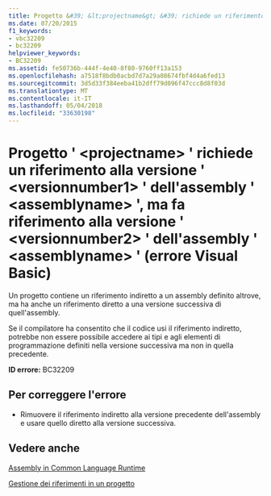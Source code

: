 ```yaml
---
title: Progetto &#39; &lt;projectname&gt; &#39; richiede un riferimento alla versione &#39; &lt;versionnumber1&gt; &#39; dell'assembly &#39; &lt;assemblyname&gt; &#39;, ma fa riferimento alla versione &#39; &lt;versionnumber2&gt; &#39; dell'assembly &#39; &lt;assemblyname&gt; &#39; (errore Visual Basic)
ms.date: 07/20/2015
f1_keywords:
- vbc32209
- bc32209
helpviewer_keywords:
- BC32209
ms.assetid: fe50736b-444f-4e40-8f80-9760ff13a153
ms.openlocfilehash: a7518f8bdb0acbd7d7a29a08674fbf4d4a6fed13
ms.sourcegitcommit: 3d5d33f384eeba41b2dff79d096f47ccc8d8f03d
ms.translationtype: MT
ms.contentlocale: it-IT
ms.lasthandoff: 05/04/2018
ms.locfileid: "33630198"
---
```

# <a name="project-39ltprojectnamegt39-requires-a-reference-to-version-39ltversionnumber1gt39-of-assembly-39ltassemblynamegt39-but-references-version-39ltversionnumber2gt39-of-assembly-39ltassemblynamegt39-visual-basic-error"></a>Progetto &#39; &lt;projectname&gt; &#39; richiede un riferimento alla versione &#39; &lt;versionnumber1&gt; &#39; dell'assembly &#39; &lt;assemblyname&gt; &#39;, ma fa riferimento alla versione &#39; &lt;versionnumber2&gt; &#39; dell'assembly &#39; &lt;assemblyname&gt; &#39; (errore Visual Basic)
Un progetto contiene un riferimento indiretto a un assembly definito altrove, ma ha anche un riferimento diretto a una versione successiva di quell'assembly.  
  
 Se il compilatore ha consentito che il codice usi il riferimento indiretto, potrebbe non essere possibile accedere ai tipi e agli elementi di programmazione definiti nella versione successiva ma non in quella precedente.  
  
 **ID errore:** BC32209  
  
## <a name="to-correct-this-error"></a>Per correggere l'errore  
  
-   Rimuovere il riferimento indiretto alla versione precedente dell'assembly e usare quello diretto alla versione successiva.  
  
## <a name="see-also"></a>Vedere anche  
 [Assembly in Common Language Runtime](../../framework/app-domains/assemblies-in-the-common-language-runtime.md)  
  
 [Gestione dei riferimenti in un progetto](/visualstudio/ide/managing-references-in-a-project)  

 
